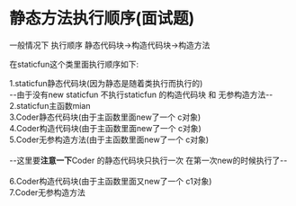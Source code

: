 # 静态方法执行顺序(面试题)

一般情况下 执行顺序 静态代码块->构造代码块->构造方法

在staticfun这个类里面执行顺序如下:

1.staticfun静态代码块(因为静态是随着类执行而执行的)<br>
--由于没有new staticfun 不执行staticfun 的构造代码块 和 无参构造方法--
2.staticfun主函数mian<br>
3.Coder静态代码块(由于主函数里面new了一个 c对象)<br>
4.Coder构造代码块(由于主函数里面new了一个 c对象)<br>
5.Coder无参构造方法(由于主函数里面new了一个 c对象)<br><br>
--这里要<b>注意一下</b>Coder 的静态代码块只执行一次 在第一次new的时候执行了--<br><br>
6.Coder构造代码块(由于主函数里面又new了一个 c1对象)<br>
7.Coder无参构造方法

